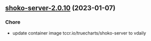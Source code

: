 

## [shoko-server-2.0.10](https://github.com/truecharts/charts/compare/shoko-server-2.0.9...shoko-server-2.0.10) (2023-01-07)

### Chore

- update container image tccr.io/truecharts/shoko-server to vdaily
  
  